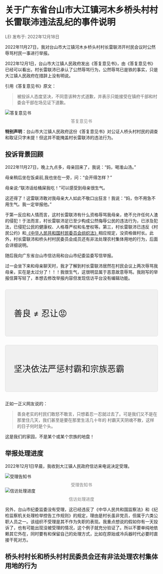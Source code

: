 # 关于广东省台山市大江镇河木乡桥头村村长雷联沛违法乱纪的事件说明

<style>
  .image-caption {
    text-align: center;
    color: gray;
    display: block;
    margin-top: .5em;
  }

  #post-meta {
    color: #555;
  }

  .warning {
    padding: 2em 1em;
    margin: 1em 0;
    border: 1px solid #e0e0e0;
    background-color: #f0f0f0;
    font-size: 2em;
    border-radius: 5px;
  }

</style>

<div id="post-meta">LEI 发布于: 2022年12月18日</div>

2022年11月27日，我对台山市大江镇河木乡桥头村村长雷联沛开村民会议时公然辱骂村民一事进行举报。

2022年12月1日，台山市大江镇人民政府发出《答复意见书》，由《答复意见书》已经可以看出，村长雷联沛已承认了公然辱骂行为，公然辱骂已是铁的事实，只是大江镇人民政府在措辞上没有明说。

引用《答复意见书》原文：

> 被投诉人态度坚决，不同意该种方式道歉，并表示只能接受在镇府千部和村委会干部在场见证下道歉。

<img src="images/img001_答复意见书.PNG" alt="答复意见书">
<span class="image-caption">答复意见书</span>

**特别声明**：台山市大江镇人民政府这份《答复意见书》对公证人桥头村村民的调查和取证只字未提！但这并不能掩盖村长雷联沛的违法行为。

## 投诉背景回顾

2022年11月27日，晚上九点多，母亲回来了，我说：“妈，喝淮山汤。”

母亲稍后坐在饭桌前,我也坐在一旁，问：“会开得怎样？”

母亲说:“联沛话给桶屎我吃！”可以感受到母亲很生气。

这还得了！这雷联沛敢对我母亲大人如此不敬口出狂言！我说：“妈，你不用急不用生气。我一定举报他。”

于第一反应和人情而言，这村长雷联沛有什么资格辱骂我母亲，绝不允许任何人渣的侵犯！于法而言，村长雷联沛足已至少构成公然侮辱公民的违法行为，已涉及犯法，已侵犯公民的健康权、人格尊严权和名誉权等。第三，村长雷联沛已违反《村民公约》和<a href="http://www.npc.gov.cn/npc/c30834/201901/188c0c39fd8745b1a3f21d102a57587a.shtml">《中华人民共和国村民委员会组织法》</a>相应规定，没资格做村长。此外，村长雷联沛和桥头村村民委员会成员还有非法处理农村集体用地的行为，后面会详细说明。

随后我向广东省台山市信访局和台山市纪委监委写信举报。

过一会坐下来和母亲聊天时，我才了解到村长雷联沛居然在村民会议上两次辱骂我母亲，实在是太过分了！！！我很生气，这很明显属于恶意故意辱骂。我刚写的举报信算写轻了，本想去修改举报内容但发现信访平台没有编辑功能。

<div class="warning">善良 ≠ 忍让😡</div>
<div class="warning">坚决依法严惩村霸和宗族恶霸</div>

正如一正义网友说的：

> 善良老实的村民们敢怒不敢言，只想着忍一忍就过去了。可是我们又不是在那里住几天，我们甚至是要在那里生活几十年的
村霸天天阴魂不散，这样的日子何时是个头。

这是我们的家园，不是某个或某个宗族的地盘！

## 举报处理进度

2022年12月1日早晨，我收到大江镇人民政府信访来电说决定受理。

<img src="images/img003_受理告知书.JPG" alt="受理告知书">
<span class="image-caption">受理告知书</span>

<img src="images/img002_台山市网上信访投诉平台处理进度.png" alt="信访处理进度">
<span class="image-caption">信访处理进度</span>

另外，台山市纪委监委没有受理，这已经违反了《中华人民共和国监察法》和《纪检监察机关处理检举控告工作规则》的规定，理由是村长虽非党员，但属于六类公职人员之一。该组织不受理是其不作为失职的表现。我重点想说的假如你有一天投诉了，也有可能出现没被受理的情况，这个例子就充分验证了。所以不要单纯地依赖其它外在，同时要有和保留自己的处理方式，比如在原始或冷兵器时代必要时直接干死对方。

## 桥头村村长和桥头村村民委员会还有非法处理农村集体用地的行为
